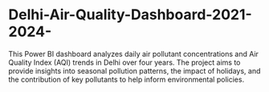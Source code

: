 # Delhi-Air-Quality-Dashboard-2021-2024-
This Power BI dashboard analyzes daily air pollutant concentrations and Air Quality Index (AQI) trends in Delhi over four years. The project aims to provide insights into seasonal pollution patterns, the impact of holidays, and the contribution of key pollutants to help inform environmental policies.
